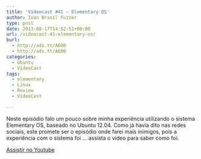 ```yaml
---
title: 'Videocast #41 – Elementary OS'
author: Ivan Brasil Fuzzer
type: post
date: 2013-08-17T14:52:51+00:00
url: /videocast-41-elementary-os/
burl:
  - http://ads.tt/A6O0
  - http://ads.tt/A6O0
categories:
  - Ubuntu
  - VídeoCast
tags:
  - elementary
  - Linux
  - Review
  - VídeoCast

---
```

Neste episódio falo um pouco sobre minha experiência utilizando o sistema Elementary OS, baseado no Ubuntu 12.04. Como já havia dito nas redes sociais, este promete ser o episódio onde farei mais inimigos, pois a experiência com o sistema foi &#8230; assista o vídeo para saber como foi.

<div class="video">
</div>

<p class="button">
  <a href="http://www.youtube.com/embed/Z6DCfsxlWlM" target="_blank" rel="nofollow">Assistir no Youtube</a>
</p>